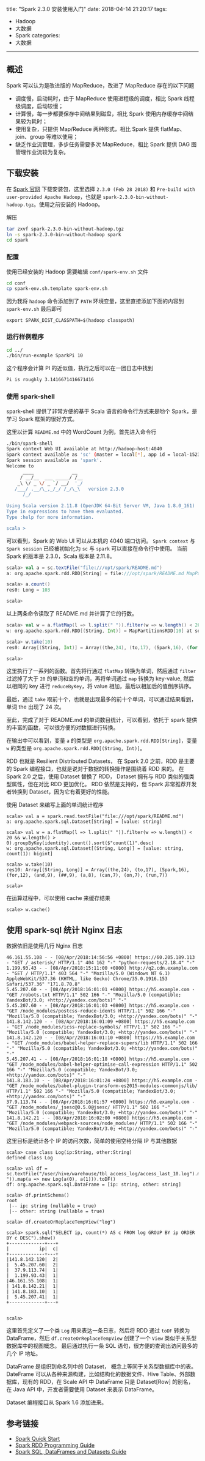 title: "Spark 2.3.0 安装使用入门"
date: 2018-04-14 21:20:17
tags:
- Hadoop
- 大数据
- Spark
categories: 
- 大数据

---

## 概述

Spark 可以认为是改进版的 MapReduce，改进了 MapReduce 存在的以下问题

* 调度慢，启动耗时，由于 MapReduce 使用进程级的调度，相比 Spark 线程级调度，启动较慢；
* 计算慢，每一步都要保存中间结果到磁盘，相比 Spark 使用内存缓存中间结果较为耗时；
* 使用复杂，只提供 Map/Reduce 两种形式，相比 Spark 提供 flatMap、join、group 等难以使用；
* 缺乏作业流管理，多步任务需要多次 MapReduce，相比 Spark 提供 DAG 图管理作业流较为复杂。

## 下载安装

在 [Spark 官网](https://spark.apache.org) 下载安装包，这里选择 `2.3.0 (Feb 28 2018)` 和 `Pre-build with user-provided Apache Hadoop`，也就是 `spark-2.3.0-bin-without-hadoop.tgz`。使用之前安装的 Hadoop。

解压

```bash
tar zxvf spark-2.3.0-bin-without-hadoop.tgz 
ln -s spark-2.3.0-bin-without-hadoop spark
cd spark
```

### 配置

使用已经安装的 Hadoop 需要编辑 `conf/spark-env.sh` 文件

```bash
cd conf
cp spark-env.sh.template spark-env.sh
```

因为我将 `hadoop` 命令添加到了 `PATH` 环境变量，这里直接添加下面的内容到 `spark-env.sh` 最后即可

```
export SPARK_DIST_CLASSPATH=$(hadoop classpath)
```

### 运行样例程序

```bash
cd ../
./bin/run-example SparkPi 10
```

这个程序会计算 PI 的近似值，执行之后可以在一团日志中找到

```bash
Pi is roughly 3.1416671416671416
```

### 使用 spark-shell

spark-shell 提供了非常方便的基于 Scala 语言的命令行方式来是哟个 Spark，是学习 Spark 框架的很好方式。

这里以计算 `README.md` 中的 WordCount 为例，首先进入命令行

```bash
./bin/spark-shell
Spark context Web UI available at http://hadoop-host:4040
Spark context available as 'sc' (master = local[*], app id = local-1523582748504).
Spark session available as 'spark'.
Welcome to
      ____              __
     / __/__  ___ _____/ /__
    _\ \/ _ \/ _ `/ __/  '_/
   /___/ .__/\_,_/_/ /_/\_\   version 2.3.0
      /_/
         
Using Scala version 2.11.8 (OpenJDK 64-Bit Server VM, Java 1.8.0_161)
Type in expressions to have them evaluated.
Type :help for more information.

scala >
```

可以看到，Spark 的 Web UI 可以从本机的 4040 端口访问。
`Spark context` 与 `Spark session` 已经被初始化为 `sc` 与 `spark` 可以直接在命令行中使用。
当前 Spark 的版本是 2.3.0，Scala 版本是 2.11.8。

```scala
scala> val a = sc.textFile("file:///opt/spark/README.md")
a: org.apache.spark.rdd.RDD[String] = file:///opt/spark/README.md MapPartitionsRDD[1] at textFile at <console>:24

scala> a.count()
res0: Long = 103

scala> 
```

以上两条命令读取了 README.md 并计算了它的行数。

```scala
scala> val w = a.flatMap(l => l.split(" ")).filter(w => w.length() < 20 && w.length() > 0).map(w => (w, 1)).reduceByKey((x,y) => x + y).sortBy(i => i._2, false)
w: org.apache.spark.rdd.RDD[(String, Int)] = MapPartitionsRDD[10] at sortBy at <console>:25

scala> w.take(10)
res0: Array[(String, Int)] = Array((the,24), (to,17), (Spark,16), (for,12), (##,9), (and,9), (a,8), (can,7), (run,7), (on,7))

scala>
```

这里执行了一系列的函数。首先将行通过 `flatMap` 转换为单词，然后通过 `filter` 过滤掉了大于 `20` 的单词和空的单词，再将单词通过 `map` 转换为 key-value, 然后以相同的 key 进行 `reduceByKey`，将 value 相加，最后以相加后的值倒序排序。

最后，通过 `take` 取前十个，也就是出现最多的前十个单词，可以通过结果看到，单词 the 出现了 24 次。

至此，完成了对于 README.md 的单词数目统计，可以看到，依托于 spark 提供的丰富的函数，可以很方便的对数据进行转换。

在输出中可以看到，变量 `a` 的类型是 `org.apache.spark.rdd.RDD[String]`，变量 `w` 的类型是 `org.apache.spark.rdd.RDD[(String, Int)]`。

RDD 也就是 Resilient Distributed Datasets， 在 Spark 2.0 之前，RDD 是主要的 Spark 编程接口，也就是说对于数据的转换操作是围绕着 RDD 来的。
在 Spark 2.0 之后，使用 Dataset 替换了 RDD， Dataset 拥有与 RDD 类似的强类型属性，但在对比 RDD 更加优化。 RDD 依然是支持的，但 Spark 非常推荐开发者转换到 Dataset，因为它有着更好的性能。

使用 Dataset 来编写上面的单词统计程序

```
scala> val a = spark.read.textFile("file:///opt/spark/README.md")
a: org.apache.spark.sql.Dataset[String] = [value: string]

scala> val w = a.flatMap(l => l.split(" ")).filter(w => w.length() < 20 && w.length() > 0).groupByKey(identity).count().sort($"count(1)".desc)
w: org.apache.spark.sql.Dataset[(String, Long)] = [value: string, count(1): bigint]

scala> w.take(10)
res10: Array[(String, Long)] = Array((the,24), (to,17), (Spark,16), (for,12), (and,9), (##,9), (a,8), (can,7), (on,7), (run,7))

scala> 
```

在运算过程中，可以使用 cache 来缓存结果

```
scale> w.cache()
```

## 使用 spark-sql 统计 Nginx 日志

数据依旧是使用几行 Nginx 日志

```
46.161.55.108 - - [08/Apr/2018:14:56:56 +0800] https://60.205.189.113 - "GET /_asterisk/ HTTP/1.1" 404 162 "-" "python-requests/2.18.4" "-"
1.199.93.43 - - [08/Apr/2018:15:11:00 +0800] http://q2.cdn.example.com - "GET / HTTP/1.1" 403 564 "-" "Mozilla/5.0 (Windows NT 6.1) AppleWebKit/537.36 (KHTML, like Gecko) Chrome/35.0.1916.153 Safari/537.36" "171.8.70.8"
5.45.207.60 - - [08/Apr/2018:16:01:01 +0800] https://h5.example.com - "GET /robots.txt HTTP/1.1" 502 166 "-" "Mozilla/5.0 (compatible; YandexBot/3.0; +http://yandex.com/bots)" "-"
5.45.207.60 - - [08/Apr/2018:16:01:03 +0800] https://h5.example.com - "GET /node_modules/postcss-reduce-idents HTTP/1.1" 502 166 "-" "Mozilla/5.0 (compatible; YandexBot/3.0; +http://yandex.com/bots)" "-"
141.8.142.120 - - [08/Apr/2018:16:01:09 +0800] https://h5.example.com - "GET /node_modules/icss-replace-symbols/ HTTP/1.1" 502 166 "-" "Mozilla/5.0 (compatible; YandexBot/3.0; +http://yandex.com/bots)" "-"
141.8.142.120 - - [08/Apr/2018:16:01:10 +0800] https://h5.example.com - "GET /node_modules/babel-helper-replace-supers/lib HTTP/1.1" 502 166 "-" "Mozilla/5.0 (compatible; YandexBot/3.0; +http://yandex.com/bots)" "-"
5.45.207.41 - - [08/Apr/2018:16:01:18 +0800] https://h5.example.com - "GET /node_modules/babel-helper-optimise-call-expression HTTP/1.1" 502 166 "-" "Mozilla/5.0 (compatible; YandexBot/3.0; +http://yandex.com/bots)" "-"
141.8.183.10 - - [08/Apr/2018:16:01:24 +0800] https://h5.example.com - "GET /node_modules/babel-plugin-transform-es2015-modules-commonjs/lib/ HTTP/1.1" 502 166 "-" "Mozilla/5.0 (compatible; YandexBot/3.0; +http://yandex.com/bots)" "-"
37.9.113.74 - - [08/Apr/2018:16:01:57 +0800] https://h5.example.com - "GET /node_modules/_jsesc@0.5.0@jsesc/ HTTP/1.1" 502 166 "-" "Mozilla/5.0 (compatible; YandexBot/3.0; +http://yandex.com/bots)" "-"
141.8.142.21 - - [08/Apr/2018:16:02:00 +0800] https://h5.example.com - "GET /node_modules/webpack-sources/node_modules/ HTTP/1.1" 502 166 "-" "Mozilla/5.0 (compatible; YandexBot/3.0; +http://yandex.com/bots)" "-"
```

这里目标是统计各个 IP 的访问次数，简单的使用空格分隔 IP 与其他数据

```scale
scala> case class Log(ip:String, other:String)
defined class Log

scala> val df = sc.textFile("/user/hive/warehouse/tbl_access_log/access_last_10.log").map(_.split(" ")).map(a => new Log(a(0), a(1))).toDF()
df: org.apache.spark.sql.DataFrame = [ip: string, other: string]

scala> df.printSchema()
root
 |-- ip: string (nullable = true)
 |-- other: string (nullable = true)

scala> df.createOrReplaceTempView("log")

scala> spark.sql("SELECT ip, count(*) AS c FROM log GROUP BY ip ORDER BY c DESC").show()
+-------------+---+                                                             
|           ip|  c|
+-------------+---+
|141.8.142.120|  2|
|  5.45.207.60|  2|
|  37.9.113.74|  1|
|  1.199.93.43|  1|
|46.161.55.108|  1|
| 141.8.142.21|  1|
| 141.8.183.10|  1|
|  5.45.207.41|  1|
+-------------+---+


scala> 
```

这里首先定义了一个类 `Log` 用来表达一条日志，然后将 RDD 通过 `toDF` 转换为 DataFrame，然后 `df.createOrReplaceTempView` 创建了一个 `View` 类似于关系型数据库中的视图概念。
最后通过执行一条 SQL 语句，很方便的查询出访问最多的几个 IP 地址。

DataFrame 是组织到命名列中的 Dataset， 概念上等同于关系型数据库中的表。
DateFrame 可以从各种来源构建，比如结构化的数据文件、Hive Table、外部数据库，现有的 RDD，在 Scale API 中 DataFrame 只是 Dataset[Row] 的别名，在 Java API 中，开发者需要使用 Dataset<Row> 来表示 DataFrame。

Dataset 编程接口从 Spark 1.6 添加进来。

## 参考链接

* [Spark Quick Start](https://spark.apache.org/docs/latest/quick-start.html)
* [Spark RDD Programming Guide](https://spark.apache.org/docs/latest/rdd-programming-guide.html)
* [Spark SQL, DataFrames and Datasets Guide](https://spark.apache.org/docs/latest/sql-programming-guide.html)






